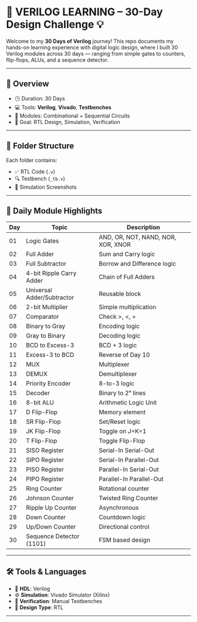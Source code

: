 # 🔧 VERILOG LEARNING – 30-Day Design Challenge 💡

Welcome to my **30 Days of Verilog** journey! This repo documents my hands-on learning experience with digital logic design, where I built 30 Verilog modules across 30 days — ranging from simple gates to counters, flip-flops, ALUs, and a sequence detector.

---

## 🚀 Overview

- 🕒 Duration: 30 Days  
- 💻 Tools: **Verilog**, **Vivado**, **Testbenches**
- 📁 Modules: Combinational + Sequential Circuits
- 🎯 Goal: RTL Design, Simulation, Verification

---

## 📂 Folder Structure

Each folder contains:
- ✅ RTL Code (`.v`)
- 🔍 Testbench (`_tb.v`)
- 📸 Simulation Screenshots 

---

## 📅 Daily Module Highlights

| Day | Topic | Description |
|-----|-------------------------------|-------------|
| 01  | Logic Gates                   | AND, OR, NOT, NAND, NOR, XOR, XNOR |
| 02  | Full Adder                   | Sum and Carry logic |
| 03  | Full Subtractor              | Borrow and Difference logic |
| 04  | 4-bit Ripple Carry Adder     | Chain of Full Adders |
| 05  | Universal Adder/Subtractor  | Reusable block |
| 06  | 2-bit Multiplier             | Simple multiplication |
| 07  | Comparator                   | Check >, <, = |
| 08  | Binary to Gray               | Encoding logic |
| 09  | Gray to Binary               | Decoding logic |
| 10  | BCD to Excess-3              | BCD + 3 logic |
| 11  | Excess-3 to BCD              | Reverse of Day 10 |
| 12  | MUX                          | Multiplexer |
| 13  | DEMUX                        | Demultiplexer |
| 14  | Priority Encoder             | 8-to-3 logic |
| 15  | Decoder                      | Binary to 2ⁿ lines |
| 16  | 8-bit ALU                    | Arithmetic Logic Unit |
| 17  | D Flip-Flop                  | Memory element |
| 18  | SR Flip-Flop                 | Set/Reset logic |
| 19  | JK Flip-Flop                 | Toggle on J=K=1 |
| 20  | T Flip-Flop                  | Toggle Flip-Flop |
| 21  | SISO Register                | Serial-In Serial-Out |
| 22  | SIPO Register                | Serial-In Parallel-Out |
| 23  | PISO Register                | Parallel-In Serial-Out |
| 24  | PIPO Register                | Parallel-In Parallel-Out |
| 25  | Ring Counter                 | Rotational counter |
| 26  | Johnson Counter              | Twisted Ring Counter |
| 27  | Ripple Up Counter            | Asynchronous |
| 28  | Down Counter                 | Countdown logic |
| 29  | Up/Down Counter              | Directional control |
| 30  | Sequence Detector (1101)     | FSM based design |

---

## 🛠️ Tools & Languages

- 💬 **HDL**: Verilog
- ⚙️ **Simulation**: Vivado Simulator (Xilinx)
- 🧪 **Verification**: Manual Testbenches
- 📐 **Design Type**: RTL

---
